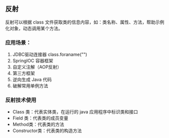 ## 反射

反射可以根据 class 文件获取类的信息内容，如：类名称、属性、方法，帮助示例化对象，动态调用某个方法。

### 应用场景：

1. JDBC驱动连接器 class.foraname("")
2. SpringIOC 容器框架 <bean id="userService" class="类路径">
3. 自定义注解（AOP反射）
4. 第三方框架
5. 逆向生成 Java 代码
6. 破解常用单例方法

### 反射技术使用

- Class 类：代表实体类，在运行的 java 应用程序中标识类和接口
- Field 类：代表类的成员变量
- Method类：代表类的方法
- Constructor类：代表类的构造方法




